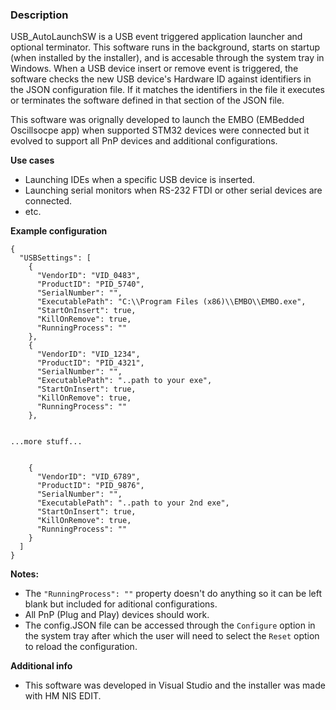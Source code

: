 ### **Description**
USB_AutoLaunchSW is a USB event triggered application launcher and optional terminator. This software runs in the background, starts on startup (when installed by the installer), and is accesable through the system tray in Windows. When a USB device insert or remove event is triggered, the software checks the new USB device's Hardware ID against identifiers in the JSON configuration file. If it matches the identifiers in the file it executes or terminates the software defined in that section of the JSON file.

This software was orignally developed to launch the EMBO (EMBedded Oscillsocpe app) when supported STM32 devices were connected but it evolved to support all PnP devices and additional configurations.

**Use cases**
- Launching IDEs when a specific USB device is inserted.
- Launching serial monitors when RS-232 FTDI or other serial devices are connected.
- etc.


**Example configuration**
```
{
  "USBSettings": [
    {
      "VendorID": "VID_0483",
      "ProductID": "PID_5740",
      "SerialNumber": "",
      "ExecutablePath": "C:\\Program Files (x86)\\EMBO\\EMBO.exe",
      "StartOnInsert": true,
      "KillOnRemove": true,
      "RunningProcess": ""
    },
    {
      "VendorID": "VID_1234",
      "ProductID": "PID_4321",
      "SerialNumber": "",
      "ExecutablePath": "..path to your exe",
      "StartOnInsert": true,
      "KillOnRemove": true,
      "RunningProcess": ""
    },


...more stuff...


    {
      "VendorID": "VID_6789",
      "ProductID": "PID_9876",
      "SerialNumber": "",
      "ExecutablePath": "..path to your 2nd exe",
      "StartOnInsert": true,
      "KillOnRemove": true,
      "RunningProcess": ""
    }
  ]
}
```

**Notes:**
- The ```"RunningProcess": ""``` property doesn't do anything so it can be left blank but included for aditional configurations.
- All PnP (Plug and Play) devices should work.
- The config.JSON file can be accessed through the ```Configure``` option in the system tray after which the user will need to select the ```Reset``` option to reload the configuration.

**Additional info**
- This software was developed in Visual Studio and the installer was made with HM NIS EDIT.

